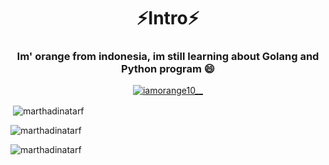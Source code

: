 <h1 align="center">⚡Intro⚡</h1>
<h3 align="center">Im' orange from indonesia, im still learning about Golang and Python program 😄</h3>
<p align="center"> <a href="https://twitter.com/iamorange10_" target="blank"><img src="https://img.shields.io/twitter/follow/iamorange10_?logo=twitter&style=for-the-badge" alt="iamorange10__" /></a> </p>

<!-- <h3 align="center">Languages and Tools:</h3>
<p align="center"> <a href="https://golang.org" target="_blank" rel="noreferrer"> <img src="https://raw.githubusercontent.com/devicons/devicon/master/icons/go/go-original.svg" alt="go" width="40" height="40"/> </a> <a href="https://www.java.com" target="_blank" rel="noreferrer"> <img src="https://raw.githubusercontent.com/devicons/devicon/master/icons/java/java-original.svg" alt="java" width="40" height="40"/> </a> <a href="https://www.python.org" target="_blank" rel="noreferrer"> <img src="https://raw.githubusercontent.com/devicons/devicon/master/icons/python/python-original.svg" alt="python" width="40" height="40"/> </a> </p> -->


<p>&nbsp;<img align="center" src="https://github-readme-stats.vercel.app/api?username=marthadinatarf&show_icons=true&locale=en" alt="marthadinatarf" /></p>
<p><img align="center" src="https://github-readme-stats.vercel.app/api/top-langs?username=marthadinatarf&show_icons=true&locale=en&layout=compact" alt="marthadinatarf" /></p>

<p><img align="center" src="https://github-readme-streak-stats.herokuapp.com/?user=marthadinatarf&" alt="marthadinatarf" /></p>

<!--
**marthadinatarf/marthadinatarf** is a ✨ _special_ ✨ repository because its `README.md` (this file) appears on your GitHub profile.

Here are some ideas to get you started:
![Spanduk Pameran Retractable Elektronik Modern Teknologi dan Teknologi Biru dan Merah Muda](https://user-images.githubusercontent.com/91775114/162918761-86cf23b3-ec2c-4857-bfb4-06127932ef41.png)
- 🔭 I’m currently working on ...
- 🌱 I’m currently learning ...
- 👯 I’m looking to collaborate on ...
- 🤔 I’m looking for help with ...
- 💬 Ask me about ...
- 📫 How to reach me: ...
- 😄 Pronouns: ...
- ⚡ Fun fact: ...
-->
